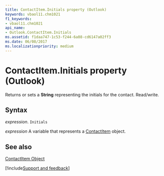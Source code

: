 ```yaml
---
title: ContactItem.Initials property (Outlook)
keywords: vbaol11.chm1021
f1_keywords:
- vbaol11.chm1021
api_name:
- Outlook.ContactItem.Initials
ms.assetid: f1daa747-1c53-f244-6a08-cd6147a02ff3
ms.date: 06/08/2017
ms.localizationpriority: medium
---
```



# ContactItem.Initials property (Outlook)

Returns or sets a **String** representing the initials for the contact. Read/write.


## Syntax

_expression_. `Initials`

_expression_ A variable that represents a [ContactItem](Outlook.ContactItem.md) object.


## See also


[ContactItem Object](Outlook.ContactItem.md)

[!include[Support and feedback](~/includes/feedback-boilerplate.md)]